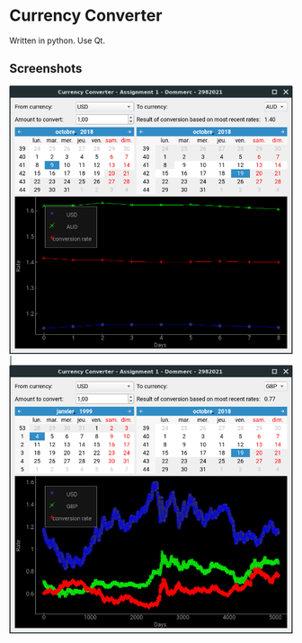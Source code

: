 # Currency Converter
Written in python. Use Qt.
## Screenshots
![](https://raw.githubusercontent.com/qlem/currency-converter/master/screenshot01.png)|![](https://raw.githubusercontent.com/qlem/currency-converter/master/screenshot02.png)